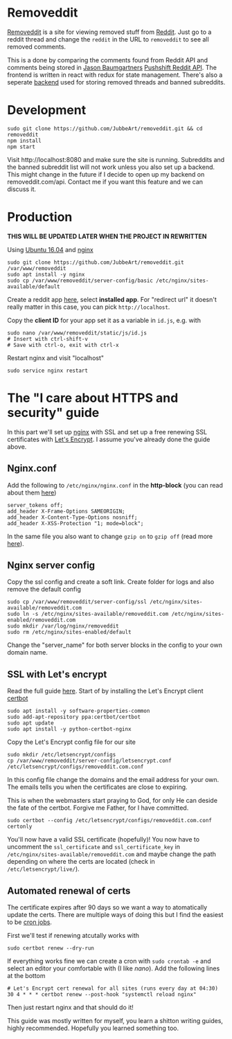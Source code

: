 # Removeddit
[Removeddit](https://removeddit.com) is a site for viewing removed stuff from [Reddit](https://www.reddit.com).
Just go to a reddit thread and change the `reddit` in the URL to `removeddit` to see all removed comments.

This is a done by comparing the comments found from Reddit API and comments being stored in [Jason Baumgartners](https://pushshift.io/) [Pushshift Reddit API](https://github.com/pushshift/api). The frontend is written in react with redux for state management. There's also a seperate [backend](https://github.com/JubbeArt/removeddit-api) used for storing removed threads and banned subreddits.

# Development
```
sudo git clone https://github.com/JubbeArt/removeddit.git && cd removeddit
npm install
npm start
```

Visit http://localhost:8080 and make sure the site is running. Subreddits and the banned subreddit list will not work unless you also set up a backend. This might change in the future if I decide to open up my backend on removeddit.com/api. Contact me if you want this feature and we can discuss it. 

# Production
**THIS WILL BE UPDATED LATER WHEN THE PROJECT IN REWRITTEN**

Using [Ubuntu 16.04](http://releases.ubuntu.com/16.04/) and [nginx](https://www.nginx.com/resources/wiki/)

```
sudo git clone https://github.com/JubbeArt/removeddit.git /var/www/removeddit
sudo apt install -y nginx
sudo cp /var/www/removeddit/server-config/basic /etc/nginx/sites-available/default
```

Create a reddit app [here](https://www.reddit.com/prefs/apps/), select **installed app**. For "redirect url" it doesn't really matter in this case, you can pick `http://localhost`.

Copy the **client ID** for your app set it as a variable in `id.js`, e.g. with 
```
sudo nano /var/www/removeddit/static/js/id.js
# Insert with ctrl-shift-v
# Save with ctrl-o, exit with ctrl-x
```

Restart nginx and visit "localhost"
```
sudo service nginx restart
```

# The "I care about HTTPS and security" guide
In this part we'll set up [nginx](https://www.nginx.com/resources/wiki/) with SSL and set up a free renewing SSL certificates with [Let's Encrypt](https://letsencrypt.org/). I assume you've already done the guide above.

## Nginx.conf
Add the following to `/etc/nginx/nginx.conf` in the **http-block** (you can read about them [here](https://gist.github.com/plentz/6737338))
```
server_tokens off;
add_header X-Frame-Options SAMEORIGIN;
add_header X-Content-Type-Options nosniff;
add_header X-XSS-Protection "1; mode=block";
```

In the same file you also want to change `gzip on` to `gzip off` (read more [here](https://github.com/h5bp/server-configs-nginx/issues/72)).

## Nginx server config
Copy the ssl config and create a soft link. Create folder for logs and also remove the default config
```
sudo cp /var/www/removeddit/server-config/ssl /etc/nginx/sites-available/removeddit.com
sudo ln -s /etc/nginx/sites-available/removeddit.com /etc/nginx/sites-enabled/removeddit.com
sudo mkdir /var/log/nginx/removeddit
sudo rm /etc/nginx/sites-enabled/default
```

Change the "server_name" for both server blocks in the config to your own domain name.

## SSL with Let's encrypt
Read the full guide [here](https://certbot.eff.org/#ubuntutyakkety-nginx). Start of by installing the Let's Encrypt client [certbot](https://certbot.eff.org/)
```
sudo apt install -y software-properties-common
sudo add-apt-repository ppa:certbot/certbot
sudo apt update
sudo apt install -y python-certbot-nginx 
```

Copy the Let's Encrypt config file for our site 
```
sudo mkdir /etc/letsencrypt/configs
cp /var/www/removeddit/server-config/letsencrypt.conf /etc/letsencrypt/configs/removeddit.com.conf
```

In this config file change the domains and the email address for your own. The emails tells you when the certificates are close to expiring.

This is when the webmasters start praying to God, for only He can deside the fate of the certbot. 
Forgive me Father, for I have committed.
```
sudo certbot --config /etc/letsencrypt/configs/removeddit.com.conf certonly
```

You'll now have a valid SSL certificate (hopefully)! You now have to uncomment the `ssl_certificate` and `ssl_certificate_key` in `/etc/nginx/sites-available/removeddit.com` and maybe change the path depending on where the certs are located (check in `/etc/letsencrypt/live/`).

## Automated renewal of certs
The certificate expires after 90 days so we want a way to atomatically update the certs.
There are multiple ways of doing this but I find the easiest to be [cron jobs](https://en.wikipedia.org/wiki/Cron).

First we'll test if renewing atcutally works with

```
sudo certbot renew --dry-run
```

If everything works fine we can create a cron with ```sudo crontab -e``` and select an editor your comfortable with (I like *nano*).
Add the following lines at the bottom

```
# Let's Encrypt cert renewal for all sites (runs every day at 04:30)
30 4 * * * certbot renew --post-hook "systemctl reload nginx"
```

Then just restart nginx and that should do it! 

This guide was mostly written for myself, you learn a shitton writing guides, highly recommended. Hopefully you learned something too.